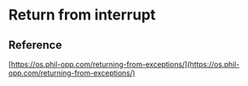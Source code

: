 # Return from interrupt


## Reference
[https://os.phil-opp.com/returning-from-exceptions/](https://os.phil-opp.com/returning-from-exceptions/)

